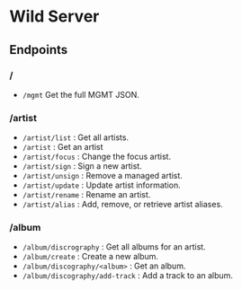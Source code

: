# Wild Server

## Endpoints

### /

- `/mgmt` Get the full MGMT JSON.

### /artist

- `/artist/list`   : Get all artists.
- `/artist`        : Get an artist
- `/artist/focus`  : Change the focus artist.
- `/artist/sign`   : Sign a new artist.
- `/artist/unsign` : Remove a managed artist.
- `/artist/update` : Update artist information.
- `/artist/rename` : Rename an artist.
- `/artist/alias`  : Add, remove, or retrieve artist aliases.

### /album

- `/album/discrography`          : Get all albums for an artist.
- `/album/create`                : Create a new album.
- `/album/discography/<album>`   : Get an album.
- `/album/discography/add-track` : Add a track to an album.
